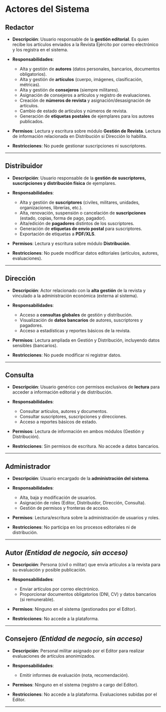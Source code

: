 # Actores del Sistema

## **Redactor**

* **Descripción**: Usuario responsable de la **gestión editorial**. Es quien recibe los artículos enviados a la Revista Ejército por correo electrónico y los registra en el sistema.
* **Responsabilidades**:

  * Alta y gestión de **autores** (datos personales, bancarios, documentos obligatorios).
  * Alta y gestión de **artículos** (cuerpo, imágenes, clasificación, métricas).
  * Alta y gestión de **consejeros** (siempre militares).
  * Asignación de consejeros a artículos y registro de evaluaciones.
  * Creación de **números de revista** y asignación/desasignación de artículos.
  * Cambio de estado de artículos y números de revista.
  * Generación de **etiquetas postales** de ejemplares para los autores publicados.
* **Permisos**: Lectura y escritura sobre módulo **Gestión de Revista**. Lectura de información relacionada en Distribución si Dirección lo habilita.
* **Restricciones**: No puede gestionar suscripciones ni suscriptores.

---

## **Distribuidor**

* **Descripción**: Usuario responsable de la **gestión de suscriptores, suscripciones y distribución física** de ejemplares.
* **Responsabilidades**:

  * Alta y gestión de **suscriptores** (civiles, militares, unidades, organizaciones, librerías, etc.).
  * Alta, renovación, suspensión o cancelación de **suscripciones** (estado, copias, forma de pago, pagador).
  * Alta/edición de **pagadores** distintos de los suscriptores.
  * Generación de **etiquetas de envío postal** para suscriptores.
  * Exportación de etiquetas a **PDF/XLS**.
* **Permisos**: Lectura y escritura sobre módulo **Distribución**.
* **Restricciones**: No puede modificar datos editoriales (artículos, autores, evaluaciones).

---

## **Dirección**

* **Descripción**: Actor relacionado con la **alta gestión** de la revista y vinculado a la administración económica (externa al sistema).
* **Responsabilidades**:

  * Acceso a **consultas globales** de gestión y distribución.
  * Visualización de **datos bancarios** de autores, suscriptores y pagadores.
  * Acceso a estadísticas y reportes básicos de la revista.
* **Permisos**: Lectura ampliada en Gestión y Distribución, incluyendo datos sensibles (bancarios).
* **Restricciones**: No puede modificar ni registrar datos.

---

## **Consulta**

* **Descripción**: Usuario genérico con permisos exclusivos de **lectura** para acceder a información editorial y de distribución.
* **Responsabilidades**:

  * Consultar artículos, autores y documentos.
  * Consultar suscriptores, suscripciones y direcciones.
  * Acceso a reportes básicos de estado.
* **Permisos**: Lectura de información en ambos módulos (Gestión y Distribución).
* **Restricciones**: Sin permisos de escritura. No accede a datos bancarios.

---

## **Administrador**

* **Descripción**: Usuario encargado de la **administración del sistema**.
* **Responsabilidades**:

  * Alta, baja y modificación de usuarios.
  * Asignación de roles (Editor, Distribuidor, Dirección, Consulta).
  * Gestión de permisos y fronteras de acceso.
* **Permisos**: Lectura/escritura sobre la administración de usuarios y roles.
* **Restricciones**: No participa en los procesos editoriales ni de distribución.

---

## **Autor** *(Entidad de negocio, sin acceso)*

* **Descripción**: Persona (civil o militar) que envía artículos a la revista para su evaluación y posible publicación.
* **Responsabilidades**:

  * Enviar artículos por correo electrónico.
  * Proporcionar documentos obligatorios (DNI, CV) y datos bancarios (si remunerable).
* **Permisos**: Ninguno en el sistema (gestionados por el Editor).
* **Restricciones**: No accede a la plataforma.

---

## **Consejero** *(Entidad de negocio, sin acceso)*

* **Descripción**: Personal militar asignado por el Editor para realizar evaluaciones de artículos anonimizados.
* **Responsabilidades**:

  * Emitir informes de evaluación (nota, recomendación).
* **Permisos**: Ninguno en el sistema (registro a cargo del Editor).
* **Restricciones**: No accede a la plataforma. Evaluaciones subidas por el Editor.

---


